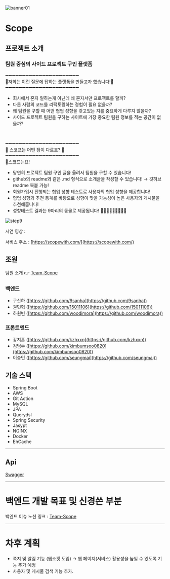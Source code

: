 ![banner01](https://user-images.githubusercontent.com/70922665/144249093-b519c842-fffa-46a2-a08c-e2646912eef0.jpg)

# Scope

## 프로젝트 소개
### 팀원 중심의 사이드 프로젝트 구인 플랫폼

➖➖➖➖➖➖➖➖➖➖➖➖➖➖➖➖➖➖➖➖➖➖    
🙋‍️저희는 이런 질문에 답하는 플랫폼을 만들고자 했습니다!🙋‍   
➖➖➖➖➖➖➖➖➖➖➖➖➖➖➖➖➖➖➖➖➖➖

- 회사에서 혼자 일하는게 아닌데 왜 혼자서만 프로젝트를 할까?
- 다른 사람의 코드를 리팩토링하는 경험이 필요 없을까?
- 왜 팀원을 구할 때 어떤 협업 성향을 갖고있는 지를 중요하게 다루지 않을까?
- 사이드 프로젝트 팀원을 구하는 사이트에 가장 중요한 팀원 정보를 적는 공간이 없을까?

<br>

➖➖➖➖➖➖➖➖➖➖➖➖➖➖➖➖➖➖➖➖➖➖    
🙌 스코프는 어떤 점이 다르죠? 🙌   
➖➖➖➖➖➖➖➖➖➖➖➖➖➖➖➖➖➖➖➖➖➖   
🔑스코프는요!
- 당연히 프로젝트 팀원 구인 글을 올려서 팀원을 구할 수 있습니다!
- github의 readme와 같은 .md 형식으로 소개글을 작성할 수 있습니다!
→ 깃허브 readme 복붙 가능!
- 회원가입시 진행되는 협업 성향 테스트로 사용자의 협업 성향을 제공합니다!
- 협업 성향과 추천 통계를 바탕으로 성향이 맞을 가능성이 높은 사용자의 게시물을 추천해줍니다!
- 성향테스트 결과는 9마리의 동물로 제공됩니다! 🐯🐺🐼🦊🐶🐰🦝🦭😺

![step9](https://user-images.githubusercontent.com/70922665/144248469-03f41525-4e68-4a17-a777-64b45ac91771.png)


시연 영상 : 

서비스 주소 : [https://scopewith.com/](https://scopewith.com/)

## 조원
팀원 소개 👉 [Team-Scope](https://scopewith.notion.site/4113e65749054b14a623c098c569d819)

### 백엔드
- 구산하 ([https://github.com/9sanha](https://github.com/9sanha))
- 권민혁 ([https://github.com/15011106](https://github.com/15011106))
- 하원빈 ([https://github.com/woodimora](https://github.com/woodimora))

### 프론트엔드
- 강지훈 ([https://github.com/kzhxxn](https://github.com/kzhxxn))
- 김범수 ([https://github.com/kimbumsoo0820](https://github.com/kimbumsoo0820))
- 이승민 ([https://github.com/seungmai](https://github.com/seungmai))

## 기술 스택
- Spring Boot
- AWS
- Git Action
- MySQL
- JPA
- Querydsl
- Spring Security
- Jasypt
- NGINX
- Docker
- EhCache
---

## Api
[Swagger](https://scopewith.com/swagger-ui/index.html?configUrl=/v3/api-docs/swagger-config)

---
# 백엔드 개발 목표 및 신경쓴 부분
백엔드 이슈 노션 링크 : [Team-Scope](https://scopewith.notion.site/Backend-154d91cdfead44f0b7048546ec2d4d60)

---
# 차후 계획
- 쪽지 및 알림 기능 (웹소켓 도입) → 웹 페이지(서비스) 활용성을 높일 수 있도록 기능 추가 예정
- 사용자 및 게시물 검색 기능 추가.
